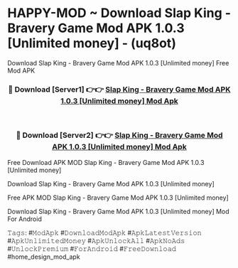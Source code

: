 # HAPPY-MOD ~ Download Slap King - Bravery Game Mod APK 1.0.3 [Unlimited money] - (uq8ot)
Download Slap King - Bravery Game Mod APK 1.0.3 [Unlimited money] Free Mod APK

<div align="center">
<h3>🔴 Download [Server1] 👉👉 <a href="https://apk-comot.site?title=Slap_King_-_Bravery_Game_Mod_APK_1.0.3_[Unlimited_money]">Slap King - Bravery Game Mod APK 1.0.3 [Unlimited money] Mod Apk</a></h3><br>

<h3>🔴 Download [Server2] 👉👉 <a href="https://apk-comot.site?title=Slap_King_-_Bravery_Game_Mod_APK_1.0.3_[Unlimited_money]">Slap King - Bravery Game Mod APK 1.0.3 [Unlimited money] Mod Apk</a></h3>
</div>


Free Download APK MOD Slap King - Bravery Game Mod APK 1.0.3 [Unlimited money]

Download Slap King - Bravery Game Mod APK 1.0.3 [Unlimited money] 

Free APK MOD Slap King - Bravery Game Mod APK 1.0.3 [Unlimited money] 

Download Slap King - Bravery Game Mod APK 1.0.3 [Unlimited money] Mod For Android

𝚃𝚊𝚐𝚜: #𝙼𝚘𝚍𝙰𝚙𝚔 #𝙳𝚘𝚠𝚗𝚕𝚘𝚊𝚍𝙼𝚘𝚍𝙰𝚙𝚔 #𝙰𝚙𝚔𝙻𝚊𝚝𝚎𝚜𝚝𝚅𝚎𝚛𝚜𝚒𝚘𝚗 #𝙰𝚙𝚔𝚄𝚗𝚕𝚒𝚖𝚒𝚝𝚎𝚍𝙼𝚘𝚗𝚎𝚢 #𝙰𝚙𝚔𝚄𝚗𝚕𝚘𝚌𝚔𝙰𝚕𝚕 #𝙰𝚙𝚔𝙽𝚘𝙰𝚍𝚜 #𝚄𝚗𝚕𝚘𝚌𝚔𝙿𝚛𝚎𝚖𝚒𝚞𝚖 #𝙵𝚘𝚛𝙰𝚗𝚍𝚛𝚘𝚒𝚍 #𝙵𝚛𝚎𝚎𝙳𝚘𝚠𝚗𝚕𝚘𝚊𝚍 #home_design_mod_apk